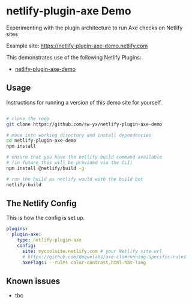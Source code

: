 # netlify-plugin-axe Demo

Experimenting with the plugin architecture to run Axe checks on Netlify sites

Example site: https://netlify-plugin-axe-demo.netlify.com

This demonstrates use of the following Netlify Plugins:

- [netlify-plugin-axe-demo](https://github.com/sw-yx/netlify-plugin-axe)

## Usage

Instructions for running a version of this demo site for yourself.

```bash

# clone the repo
git clone https://github.com/sw-yx/netlify-plugin-axe-demo 

# move into working directory and install dependencies
cd netlify-plugin-axe-demo 
npm install

# ensure that you have the netlify build command available
# (in future this will be provided via the CLI)
npm install @netlify/build -g

# run the build as netlify would with the build bot
netlify-build
```

## The Netlify Config

This is how the config is set up.

```yaml
plugins:
  plugin-axe:
    type: netlify-plugin-axe
    config:
      site: mycoolsite.netlify.com # your Netlify site url
      # https://github.com/dequelabs/axe-cli#running-specific-rules
      axeFlags: --rules color-contrast,html-has-lang
```

## Known issues

- tbc